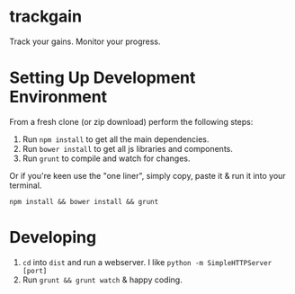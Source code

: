 trackgain
=========

Track your gains. Monitor your progress.

Setting Up Development Environment
=========

From a fresh clone (or zip download) perform the following steps:

1. Run `npm install` to get all the main dependencies.
2. Run `bower install` to get all js libraries and components.
3. Run `grunt` to compile and watch for changes.


Or if you're keen use the "one liner", simply copy, paste it & run it into your terminal.
```
npm install && bower install && grunt
```

Developing
========
1. `cd` into `dist` and run a webserver.
  I like `python -m SimpleHTTPServer [port]`
2. Run `grunt && grunt watch` & happy coding.
